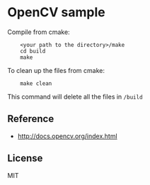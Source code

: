# OpenCV sample


Compile from cmake:
```
	<your path to the directory>/make
	cd build
	make
```


To clean up the files from cmake:

```
	make clean
```

This command will delete all the files in `/build`


## Reference

- http://docs.opencv.org/index.html

## License

MIT
